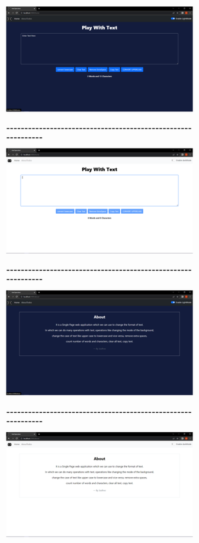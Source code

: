 

![](public/Home-DarkMode.png)
## -------------------------------------------------------------
![](public/Home-LightMode.png)
## -------------------------------------------------------------
![](public/About-DarkMode.png) 
## -------------------------------------------------------------
![](public/About_lightMode.png)
